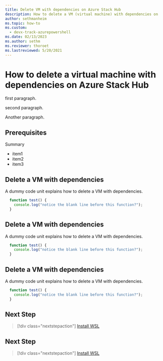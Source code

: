 ```yaml
---
title: Delete VM with dependencies on Azure Stack Hub 
description: How to delete a VM (virtual machine) with dependencies on Azure Stack Hub
author: sethmanheim
ms.topic: how-to
ms.custom:
  - devx-track-azurepowershell
ms.date: 02/13/2023
ms.author: sethm
ms.reviewer: thoroet
ms.lastreviewed: 5/20/2021
---
```

# How to delete a virtual machine with dependencies on Azure Stack Hub

first paragraph.

second paragraph.

Another paragraph.

## Prerequisites

Summary

- item1
- item2
- item3

## Delete a VM with dependencies

A dummy code unit explains how to delete a VM with dependencies.

```Javascript
  function test() {
    console.log("notice the blank line before this function?");
  } 
```


## Delete a VM with dependencies

A dummy code unit explains how to delete a VM with dependencies.

```Javascript
  function test() {
    console.log("notice the blank line before this function?");
  } 
```


## Delete a VM with dependencies

A dummy code unit explains how to delete a VM with dependencies.

```Javascript
  function test() {
    console.log("notice the blank line before this function?");
  } 
```


## Next Step

> [!div class="nextstepaction"]
> [Install WSL](install.md)


## Next Step

> [!div class="nextstepaction"]
> [Install WSL](install.md)

